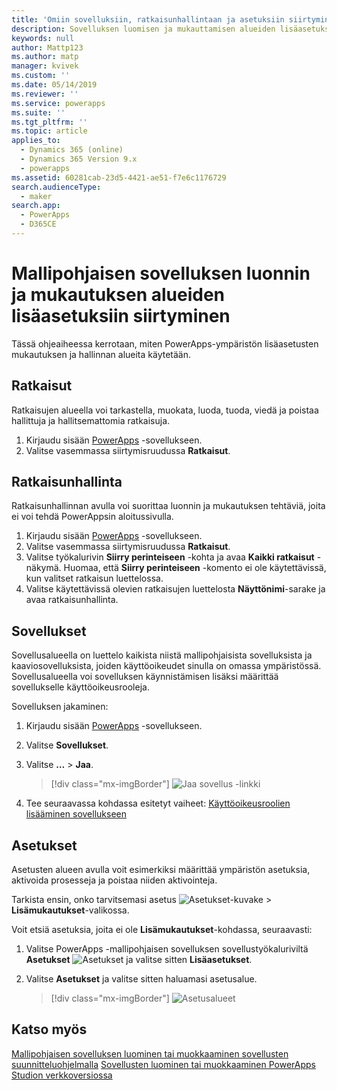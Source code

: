 ```yaml
---
title: 'Omiin sovelluksiin, ratkaisunhallintaan ja asetuksiin siirtyminen PowerAppsissa | Microsoft Docs'
description: Sovelluksen luomisen ja mukauttamisen alueiden lisäasetukset etsitään PowerAppsissa
keywords: null
author: Mattp123
ms.author: matp
manager: kvivek
ms.custom: ''
ms.date: 05/14/2019
ms.reviewer: ''
ms.service: powerapps
ms.suite: ''
ms.tgt_pltfrm: ''
ms.topic: article
applies_to:
  - Dynamics 365 (online)
  - Dynamics 365 Version 9.x
  - powerapps
ms.assetid: 60281cab-23d5-4421-ae51-f7e6c1176729
search.audienceType:
  - maker
search.app:
  - PowerApps
  - D365CE
---
```


# <a name="navigate-to-advanced-model-driven-app-making-and-customization-areas"></a>Mallipohjaisen sovelluksen luonnin ja mukautuksen alueiden lisäasetuksiin siirtyminen

Tässä ohjeaiheessa kerrotaan, miten PowerApps-ympäristön lisäasetusten mukautuksen ja hallinnan alueita käytetään.

## <a name="solutions"></a>Ratkaisut
Ratkaisujen alueella voi tarkastella, muokata, luoda, tuoda, viedä ja poistaa hallittuja ja hallitsemattomia ratkaisuja. 

1.  Kirjaudu sisään [PowerApps](https://web.powerapps.com/?utm_source=padocs&utm_medium=linkinadoc&utm_campaign=referralsfromdoc) -sovellukseen.
2.  Valitse vasemmassa siirtymisruudussa **Ratkaisut**. 

## <a name="solution-explorer"></a>Ratkaisunhallinta
Ratkaisunhallinnan avulla voi suorittaa luonnin ja mukautuksen tehtäviä, joita ei voi tehdä PowerAppsin aloitussivulla.

1.  Kirjaudu sisään [PowerApps](https://web.powerapps.com/?utm_source=padocs&utm_medium=linkinadoc&utm_campaign=referralsfromdoc) -sovellukseen. 
2.  Valitse vasemmassa siirtymisruudussa **Ratkaisut**.  
3.  Valitse työkalurivin **Siirry perinteiseen** -kohta ja avaa **Kaikki ratkaisut** -näkymä. 
    Huomaa, että **Siirry perinteiseen** -komento ei ole käytettävissä, kun valitset ratkaisun luettelossa.
4.  Valitse käytettävissä olevien ratkaisujen luettelosta **Näyttönimi**-sarake ja avaa ratkaisunhallinta.

## <a name="apps"></a>Sovellukset
Sovellusalueella on luettelo kaikista niistä mallipohjaisista sovelluksista ja kaaviosovelluksista, joiden käyttöoikeudet sinulla on omassa ympäristössä. Sovellusalueella voi sovelluksen käynnistämisen lisäksi määrittää sovellukselle käyttöoikeusrooleja. 

Sovelluksen jakaminen:
1.  Kirjaudu sisään [PowerApps](https://web.powerapps.com/?utm_source=padocs&utm_medium=linkinadoc&utm_campaign=referralsfromdoc) -sovellukseen.

2.  Valitse **Sovellukset**.
 
3.  Valitse **…** > **Jaa**. 

    > [!div class="mx-imgBorder"] 
    > ![Jaa sovellus -linkki](media/share-link.png) 

4. Tee seuraavassa kohdassa esitetyt vaiheet: [Käyttöoikeusroolien lisääminen sovellukseen](https://docs.microsoft.com/powerapps/maker/model-driven-apps/share-model-driven-app#add-security-roles-to-the-app)
 
## <a name="settings"></a>Asetukset
Asetusten alueen avulla voit esimerkiksi määrittää ympäristön asetuksia, aktivoida prosesseja ja poistaa niiden aktivointeja. 

Tarkista ensin, onko tarvitsemasi asetus ![Asetukset-kuvake](media/powerapps-gear.png)  > **Lisämukautukset**-valikossa.

Voit etsiä asetuksia, joita ei ole **Lisämukautukset**-kohdassa, seuraavasti:  
1.  Valitse PowerApps -mallipohjaisen sovelluksen sovellustyökaluriviltä **Asetukset** ![Asetukset](../model-driven-apps/media/powerapps-gear.png) ja valitse sitten **Lisäasetukset**. 
2.  Valitse **Asetukset** ja valitse sitten haluamasi asetusalue.

    > [!div class="mx-imgBorder"] 
    > ![Asetusalueet](media/settings-areas.png) 

## <a name="see-also"></a>Katso myös
[Mallipohjaisen sovelluksen luominen tai muokkaaminen sovellusten suunnitteluohjelmalla](create-edit-app.md)
[Sovellusten luominen tai muokkaaminen PowerApps Studion verkkoversiossa](../canvas-apps/create-app-browser.md)
